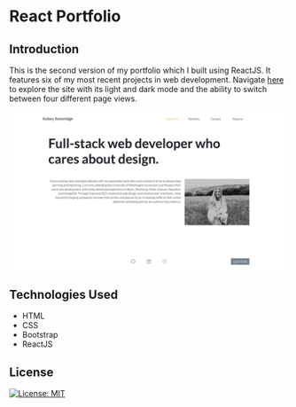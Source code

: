 # React Portfolio

## Introduction

This is the second version of my portfolio which I built using ReactJS. It features six of my most recent projects in web development. Navigate [here](https://kelseybrianne.github.io/react-portfolio/) to explore the site with its light and dark mode and the ability to switch between four different page views.

![Kelsey Betteridge's portfolio v2.0](./src/assets/images/react-portfolio-screenshot.png)

## Technologies Used

- HTML
- CSS
- Bootstrap
- ReactJS

## License

[![License: MIT](https://img.shields.io/badge/License-MIT-yellow.svg)](https://opensource.org/licenses/MIT)